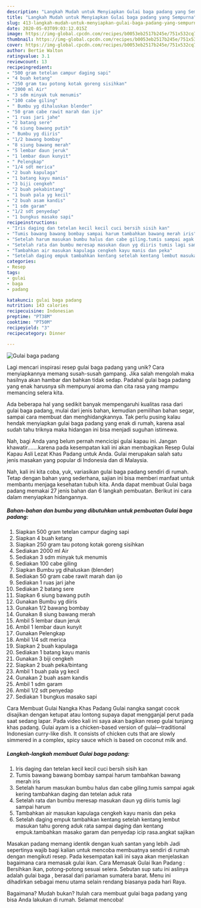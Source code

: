```yaml
---
description: "Langkah Mudah untuk Menyiapkan Gulai baga padang yang Sempurna"
title: "Langkah Mudah untuk Menyiapkan Gulai baga padang yang Sempurna"
slug: 413-langkah-mudah-untuk-menyiapkan-gulai-baga-padang-yang-sempurna
date: 2020-05-03T09:03:12.015Z
image: https://img-global.cpcdn.com/recipes/b0053eb2517b245e/751x532cq70/gulai-baga-padang-foto-resep-utama.jpg
thumbnail: https://img-global.cpcdn.com/recipes/b0053eb2517b245e/751x532cq70/gulai-baga-padang-foto-resep-utama.jpg
cover: https://img-global.cpcdn.com/recipes/b0053eb2517b245e/751x532cq70/gulai-baga-padang-foto-resep-utama.jpg
author: Bertie Walton
ratingvalue: 3.1
reviewcount: 13
recipeingredient:
- "500 gram tetelan campur daging sapi"
- "4 buah ketang"
- "250 gram tau potong kotak goreng sisihkan"
- "2000 ml Air"
- "3 sdm minyak tuk menumis"
- "100 cabe giling"
- " Bumbu yg dihaluskan blender"
- "50 gram cabe rawit marah dan ijo"
- "1 ruas jari jahe"
- "2 batang sere"
- "6 siung bawang putih"
- " Bumbu yg diiris"
- "1/2 bawang bombay"
- "8 siung bawang merah"
- "5 lembar daun jeruk"
- "1 lembar daun kunyit"
- " Pelengkap"
- "1/4 sdt merica"
- "2 buah kapulaga"
- "1 batang kayu manis"
- "3 biji cengkeh"
- "2 buah pekabintang"
- "1 buah pala yg kecil"
- "2 buah asam kandis"
- "1 sdm garam"
- "1/2 sdt penyedap"
- "1 bungkus masako sapi"
recipeinstructions:
- "Iris daging dan tetelan kecil kecil cuci bersih sisih kan"
- "Tumis bawang bawang bombay sampai harum tambahkan bawang merah iris"
- "Setelah harum masukan bumbu halus dan cabe giling.tumis sampai agak kering tambahkan daging dan tetelan aduk rata"
- "Setelah rata dan bumbu meresap masukan daun yg diiris tumis lagi sampai harum"
- "Tambahkan air masukan kapulaga cengkeh kayu manis dan peka"
- "Setelah daging empuk tambahkan kentang setelah kentang lembut masukan tahu goreng aduk rata sampai daging dan kentang empuk.tambahkan masako garam dan penyedap icip rasa.angkat sajikan"
categories:
- Resep
tags:
- gulai
- baga
- padang

katakunci: gulai baga padang 
nutrition: 143 calories
recipecuisine: Indonesian
preptime: "PT38M"
cooktime: "PT50M"
recipeyield: "3"
recipecategory: Dinner

---
```



![Gulai baga padang](https://img-global.cpcdn.com/recipes/b0053eb2517b245e/751x532cq70/gulai-baga-padang-foto-resep-utama.jpg)

Lagi mencari inspirasi resep gulai baga padang yang unik? Cara menyiapkannya memang susah-susah gampang. Jika salah mengolah maka hasilnya akan hambar dan bahkan tidak sedap. Padahal gulai baga padang yang enak harusnya sih mempunyai aroma dan cita rasa yang mampu memancing selera kita.

Ada beberapa hal yang sedikit banyak mempengaruhi kualitas rasa dari gulai baga padang, mulai dari jenis bahan, kemudian pemilihan bahan segar, sampai cara membuat dan menghidangkannya. Tak perlu pusing kalau hendak menyiapkan gulai baga padang yang enak di rumah, karena asal sudah tahu triknya maka hidangan ini bisa menjadi suguhan istimewa.

Nah, bagi Anda yang belum pernah mencicipi gulai kapau ini. Jangan khawatir…….karena pada kesempatan kali ini akan membagikan Resep Gulai Kapau Asli Lezat Khas Padang untuk Anda. Gulai merupakan salah satu jenis masakan yang popular di Indonesia dan di Malaysia.


Nah, kali ini kita coba, yuk, variasikan gulai baga padang sendiri di rumah. Tetap dengan bahan yang sederhana, sajian ini bisa memberi manfaat untuk membantu menjaga kesehatan tubuh kita. Anda dapat membuat Gulai baga padang memakai 27 jenis bahan dan 6 langkah pembuatan. Berikut ini cara dalam menyiapkan hidangannya.

<!--inarticleads1-->

##### Bahan-bahan dan bumbu yang dibutuhkan untuk pembuatan Gulai baga padang:

1. Siapkan 500 gram tetelan campur daging sapi
1. Siapkan 4 buah ketang
1. Siapkan 250 gram tau potong kotak goreng sisihkan
1. Sediakan 2000 ml Air
1. Sediakan 3 sdm minyak tuk menumis
1. Sediakan 100 cabe giling
1. Siapkan  Bumbu yg dihaluskan (blender)
1. Sediakan 50 gram cabe rawit marah dan ijo
1. Sediakan 1 ruas jari jahe
1. Sediakan 2 batang sere
1. Siapkan 6 siung bawang putih
1. Gunakan  Bumbu yg diiris
1. Gunakan 1/2 bawang bombay
1. Gunakan 8 siung bawang merah
1. Ambil 5 lembar daun jeruk
1. Ambil 1 lembar daun kunyit
1. Gunakan  Pelengkap
1. Ambil 1/4 sdt merica
1. Siapkan 2 buah kapulaga
1. Sediakan 1 batang kayu manis
1. Gunakan 3 biji cengkeh
1. Siapkan 2 buah peka/bintang
1. Ambil 1 buah pala yg kecil
1. Gunakan 2 buah asam kandis
1. Ambil 1 sdm garam
1. Ambil 1/2 sdt penyedap
1. Sediakan 1 bungkus masako sapi


Cara Membuat Gulai Nangka Khas Padang Gulai nangka sangat cocok disajikan dengan ketupat atau lontong supaya dapat mengganjal perut pada saat sedang lapar. Pada video kali ini saya akan bagikan resep gulai tunjang khas padang. Gulai ayam is a chicken-based version of gulai—traditional Indonesian curry-like dish. It consists of chicken cuts that are slowly simmered in a complex, spicy sauce which is based on coconut milk and. 

<!--inarticleads2-->

##### Langkah-langkah membuat Gulai baga padang:

1. Iris daging dan tetelan kecil kecil cuci bersih sisih kan
1. Tumis bawang bawang bombay sampai harum tambahkan bawang merah iris
1. Setelah harum masukan bumbu halus dan cabe giling.tumis sampai agak kering tambahkan daging dan tetelan aduk rata
1. Setelah rata dan bumbu meresap masukan daun yg diiris tumis lagi sampai harum
1. Tambahkan air masukan kapulaga cengkeh kayu manis dan peka
1. Setelah daging empuk tambahkan kentang setelah kentang lembut masukan tahu goreng aduk rata sampai daging dan kentang empuk.tambahkan masako garam dan penyedap icip rasa.angkat sajikan


Masakan padang memang identik dengan kuah santan yang lebih Jadi sepertinya wajib bagi kalian untuk mencoba membuatnya sendiri di rumah dengan mengikuti resep. Pada kesempatan kali ini saya akan menjelaskan bagaimana cara memasak gulai ikan. Cara Memasak Gulai Ikan Padang : Bersihkan ikan, potong-potong sesuai selera. Sebutan sup satu ini aslinya adalah gulai baga , berasal dari pariaman sumatera barat. Menu ini dihadirkan sebagai menu utama selain rendang biasanya pada hari Raya. 

Bagaimana? Mudah bukan? Itulah cara membuat gulai baga padang yang bisa Anda lakukan di rumah. Selamat mencoba!
